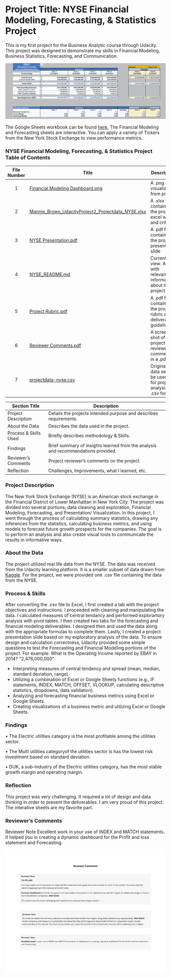 ﻿# Project Title: NYSE Financial Modeling, Forecasting, & Statistics Project

This is my first project for the Business Analytic course through Udacity. This project was designed to demonstrate my skills in Financial Modeling, Business Statistics, Forecasting, and Communication. 

[<img src="https://github.com/nbrown5071/Udacity_Projects_SQL_Excel/blob/main/NYSE_Financial_Modeling_Forecasting_Statistics/Financial%20Modeling%20Dashboard.png" alt="Financial_Modeling_Dashboard">](https://github.com/nbrown5071/Udacity_Projects_SQL_Excel/blob/main/NYSE_Financial_Modeling_Forecasting_Statistics/Financial%20Modeling%20Dashboard.png)

The Google Sheets workbook can be found <a href='https://docs.google.com/spreadsheets/d/1A1VgcxuDm-rnEmlDVM0nhRlcc0UdcsAbTlgP5Vp6GLc/edit?usp=sharing'><u>here</u>.</a>
The Financial Modeling and Forecasting sheets are interactive. You can apply a variety of Tickers from the New York Stock Exchange to view performance metrics. 

### NYSE Financial Modeling, Forecasting, & Statistics Project Table of Contents
| File Number | Title | Description |
| :-----------: | ----------- |----------- |
| 1 | [Financial Modeling Dashboard.png](https://github.com/nbrown5071/Udacity_Projects_SQL_Excel/blob/main/NYSE_Financial_Modeling_Forecasting_Statistics/Financial%20Modeling%20Dashboard.png) | A .png file visualization from project | 
| 2 | [Mannie_Brown_UdacityProject2_Projectdata_NYSE.xlsx](https://github.com/nbrown5071/Udacity_Projects_SQL_Excel/blob/main/NYSE_Financial_Modeling_Forecasting_Statistics/Mannie_Brown_UdacityProject2_Projectdata_NYSE.xlsx) | A .xlsx file containing the project excel work and criteria |
| 3 | [NYSE Presentation.pdf](https://github.com/nbrown5071/Udacity_Projects_SQL_Excel/blob/main/NYSE_Financial_Modeling_Forecasting_Statistics/NYSE%20Presentation.pdf) | A .pdf file containing the project presentation slide | 
| 4 | [NYSE_README.md](https://github.com/nbrown5071/Udacity_Projects_SQL_Excel/blob/main/NYSE_Financial_Modeling_Forecasting_Statistics/NYSE_README.md) | Current view. A file with relevant information about the project. | 
| 5 | [Project Rubric.pdf](https://github.com/nbrown5071/Udacity_Projects_SQL_Excel/blob/main/NYSE_Financial_Modeling_Forecasting_Statistics/Project%20Rubric.pdf) | A .pdf file containing the project rubric and deliverable guidelines. | 
| 6 | [Reviewer Comments.pdf](https://github.com/nbrown5071/Udacity_Projects_SQL_Excel/blob/main/NYSE_Financial_Modeling_Forecasting_Statistics/Reviewer%20Comments.pdf) | A screen shot of the project reviewer's comments in a .pdf file | 
| 7 | [projectdata-nyse.csv](https://github.com/nbrown5071/Udacity_Projects_SQL_Excel/blob/main/NYSE_Financial_Modeling_Forecasting_Statistics/projectdata-nyse.csv) | Original data set to be used in for project analysis in .csv format | 



| Section Title | Description |
| ----------- |----------- |
| Project Description | Details the projects intended purpose and describes requirements. |
| About the Data | Describes the data used in the project. |
| Process & Skills Used | Briefly describes methodology & Skills. |
| Findings | Brief summary of insights learned from the analysis and recommendations provided. |
| Reviewer’s Comments | Project reviewer’s comments on the project. |
| Reflection | Challenges, Improvements, what I learned, etc. | 

### Project Description 
The New York Stock Exchange (NYSE) is an American stock exchange in the Financial District of Lower Manhattan in New York City. The project was divided into several portions; data cleaning and exploration, Financial Modeling, Forecasting, and Presentation/ Visualization. In this project, I went through the process of calculating summary statistics, drawing any inferences from the statistics, calculating business metrics, and using models to forecast future growth prospects for the companies. The goal is to perform an analysis and also create visual tools to communicate the results in informative ways.

### About the Data
The project utilized real life data from the NYSE. The data was received from the Udacity learning platform. It is a smaller subset of data drawn from [Kaggle](https://www.kaggle.com/datasets/dgawlik/nyse).  For the project, we were provided one .csv file containing the data from the NYSE. 

### Process & Skills 
After converting the .csv file to Excel, I first created a tab with the project objectives and instructions. I proceeded with cleaning and manipulating the data. I calculated measures of central tendancy and performed explorartory analysis with pivot tables. I then created two tabs for the forecasting and financial modeling deliverables. I designed then and used the data along with the appropriate formulas to complete them. Lastly, I created a project presentation slide based on my exploratory analysis of the data. To ensure design and calculation correctness, Udacity provided some simple questions to test the Forecasting and Financial Modeling portions of the project. For example: What is the Operating Income reported by EBAY in 2014? "2,476,000,000"

- Interpreting measures of central tendency and spread (mean, median, standard deviation, range).
- Utilizing a combination of Excel or Google Sheets functions (e.g., IF statements, INDEX, MATCH, OFFSET, VLOOKUP, calculating descriptive statistics, dropdowns, data validation).
- Analyzing and forecasting financial business metrics using Excel or Google Sheets.
- Creating visualizations of a business metric and utilizing Excel or Google Sheets.

### Findings
•	The Electric utilities category is the most profitable among the utilities sector.

•	The Multi utilities categoryof the utilities sector is has the lowest risk investment based on standard deviation. 

•	DUK, a sub-industry of the Electric utilities category, has the most stable growth margin and operating margin. 



### Reflection
This project was very challenging. It required a lot of design and data thinking in order to present the deliverables. I am very proud of this project. The interative sheets are my favorite part. 

### Reviewer’s Comments
Reviewer Note
Excellent work in your use of INDEX and MATCH statements. It helped you in creating a dynamic dashboard for the Profit and loss statement and Forecasting.

[<img src="https://github.com/nbrown5071/Udacity_Projects_SQL_Excel/blob/main/NYSE_Financial_Modeling_Forecasting_Statistics/Reviewer%20Comments.pdf">](https://github.com/nbrown5071/Udacity_Projects_SQL_Excel/blob/main/NYSE_Financial_Modeling_Forecasting_Statistics/Reviewer%20Comments.pdf)

